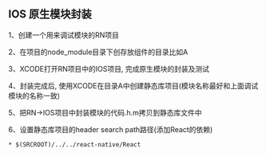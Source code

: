 ## IOS 原生模块封装

1、创建一个用来调试模块的RN项目

2、在项目的node_module目录下创存放组件的目录比如A

3、XCODE打开RN项目中的IOS项目, 完成原生模块的封装及测试

4、封装完成后, 使用XCODE在目录A中创建静态库项目(模块名称最好和上面调试模块的名称一致)

5、把RN->IOS项目中封装模块的代码.h.m拷贝到静态库文件中

6、设置静态库项目的header search path路径(添加React的依赖)

	* $(SRCROOT)/../../react-native/React